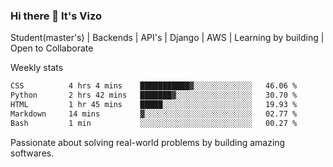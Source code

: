 ### Hi there 👋 It's Vizo

Student(master's) | Backends | API's | Django | AWS |  Learning by building | Open to Collaborate

Weekly stats
<!--START_SECTION:waka-->

```txt
CSS          4 hrs 4 mins    ███████████▓░░░░░░░░░░░░░   46.06 %
Python       2 hrs 42 mins   ███████▓░░░░░░░░░░░░░░░░░   30.70 %
HTML         1 hr 45 mins    █████░░░░░░░░░░░░░░░░░░░░   19.93 %
Markdown     14 mins         ▓░░░░░░░░░░░░░░░░░░░░░░░░   02.77 %
Bash         1 min           ░░░░░░░░░░░░░░░░░░░░░░░░░   00.27 %
```

<!--END_SECTION:waka-->


Passionate about solving real-world problems by building amazing softwares.
